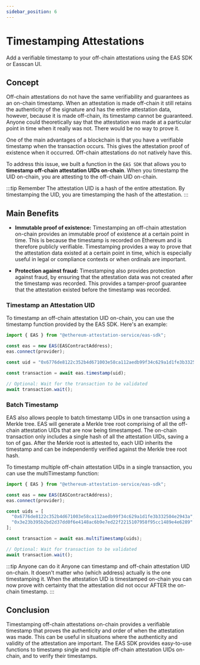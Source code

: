 ```yaml
---
sidebar_position: 6
---
```


# Timestamping Attestations
Add a verifiable timestamp to your off-chain attestations using the EAS SDK or Easscan UI.

## Concept
Off-chain attestations do not have the same verifiability and guarantees as an on-chain timestamp. When an attestation is made off-chain it still retains the authenticity of the signature and has the entire attestation data, however, because it is made off-chain, its timestamp cannot be guaranteed. Anyone could theoretically say that the attestation was made at a particular point in time when it really was not. There would be no way to prove it. 

One of the main advantages of a blockchain is that you have a verifiable timestamp when the transaction occurs. This gives the attestation proof of existence when it occurred. Off-chain attestations do not natively have this.

To address this issue, we built a function in the `EAS SDK` that allows you to **timestamp off-chain attestation UIDs on-chain**. When you timestamp the UID on-chain, you are attesting to the off-chain UID on-chain.

:::tip Remember
The attestation UID is a hash of the entire attestation. By timestamping the UID, you are timestamping the hash of the attestation.
:::

## Main Benefits
- **Immutable proof of existence:** Timestamping an off-chain attestation on-chain provides an immutable proof of existence at a certain point in time. This is because the timestamp is recorded on Ethereum and is therefore publicly verifiable. Timestamping provides a way to prove that the attestation data existed at a certain point in time, which is especially useful in legal or compliance contexts or when ordinals are important.

- **Protection against fraud:** Timestamping also provides protection against fraud, by ensuring that the attestation data was not created after the timestamp was recorded. This provides a tamper-proof guarantee that the attestation existed before the timestamp was recorded.

### Timestamp an Attestation UID
To timestamp an off-chain attestation UID on-chain, you can use the timestamp function provided by the EAS SDK. Here's an example:

```javascript
import { EAS } from "@ethereum-attestation-service/eas-sdk";

const eas = new EAS(EASContractAddress);
eas.connect(provider);

const uid = "0x6776de8122c352b4d671003e58ca112aedb99f34c629a1d1fe3b332504e2943a";

const transaction = await eas.timestamp(uid);

// Optional: Wait for the transaction to be validated
await transaction.wait();
```

### Batch Timestamp
EAS also allows people to batch timestamp UIDs in one transaction using a Merkle tree. EAS will generate a Merkle tree root comprising of all the off-chain attestation UIDs that are now being timestamped. The on-chain transaction only includes a single hash of all the attestation UIDs, saving a ton of gas. After the Merkle root is attested to, each UID inherits the timestamp and can be independently verified against the Merkle tree root hash.

To timestamp multiple off-chain attestation UIDs in a single transaction, you can use the multiTimestamp function:

```javascript
import { EAS } from "@ethereum-attestation-service/eas-sdk";

const eas = new EAS(EASContractAddress);
eas.connect(provider);

const uids = [
  "0x6776de8122c352b4d671003e58ca112aedb99f34c629a1d1fe3b332504e2943a",
  "0x3e23b395b2bd2d37dd0f6e4148ac6b9e7ed22f2215107958f95cc1489e4e6289"
];

const transaction = await eas.multiTimestamp(uids);

// Optional: Wait for transaction to be validated
await transaction.wait();
```

:::tip Anyone can do it 
Anyone can timestamp and off-chain attestation UID on-chain. It doesn't matter who (which address) actually is the one timestamping it. When the attestation UID is timestamped on-chain you can now prove with certainty that the attestation did not occur AFTER the on-chain timestamp.
:::

## Conclusion
Timestamping off-chain attestations on-chain provides a verifiable timestamp that proves the authenticity and order of when the attestation was made. This can be useful in situations where the authenticity and validity of the attestation are important. The EAS SDK provides easy-to-use functions to timestamp single and multiple off-chain attestation UIDs on-chain, and to verify their timestamps.
